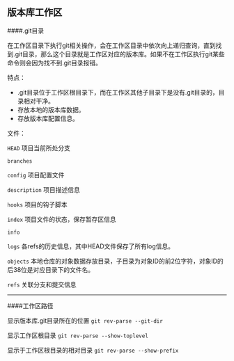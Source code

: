 ## 版本库工作区

####.git目录

在工作区目录下执行git相关操作，会在工作区目录中依次向上递归查询，直到找到.git目录，那么这个目录就是工作区对应的版本库。如果不在工作区执行git某些命令则会因为找不到.git目录报错。


特点：

- .git目录位于工作区根目录下，而在工作区其他子目录下是没有.git目录的，目录相对干净。
- 存放本地的版本库数据。
- 存放版本库配置信息。


文件：

`HEAD` 项目当前所处分支

`branches` 

`config` 项目配置文件

`description` 项目描述信息

`hooks` 项目的钩子脚本

`index` 项目文件的状态，保存暂存区信息

`info` 

`logs` 各refs的历史信息，其中HEAD文件保存了所有log信息。

`objects` 本地仓库的对象数据存放目录，子目录为对象ID的前2位字符，对象ID的后38位是对应目录下的文件名。

`refs` 关联分支和提交信息


***

####工作区路径

显示版本库.git目录所在的位置
`git rev-parse --git-dir`

显示工作区根目录
`git rev-parse --show-toplevel`

显示于工作区根目录的相对目录
`git rev-parse --show-prefix`
